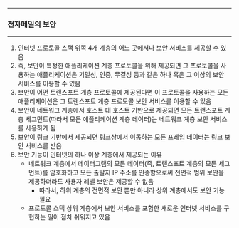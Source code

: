 -----
### 전자메일의 보안
-----
1. 인터넷 프로토콜 스택 위쪽 4개 계층의 어느 곳에서나 보안 서비스를 제공할 수 있음
2. 즉, 보안이 특정한 애플리케이션 계층 프로토콜을 위해 제공되면 그 프로토콜을 사용하는 애플리케이션은 기밀성, 인증, 무결성 등과 같은 하나 혹은 그 이상의 보안 서비스를 이용할 수 있음
3. 보안이 어떤 트랜스포트 계층 프로토콜에 제공된다면 이 프로토콜을 사용하는 모든 애플리케이션은 그 트랜스포트 게층 프로토콜 보안 서비스를 이용할 수 있음
4. 보안이 네트워크 계층에서 호스트 대 호스트 기반으로 제공되면 모든 트랜스포트 계층 세그먼트(따라서 모든 애플리케이션 계층 데이터)는 네트워크 계층 보안 서비스를 사용하게 됨
5. 보안이 링크 기반에서 제공되면 링크상에서 이동하는 모든 프레임 데이터는 링크 보안 서비스를 받음
6. 보안 기능이 인터넷의 하나 이상 계층에서 제공되는 이유
   - 네트워크 계층에서 데이터그램의 모든 데이터(즉, 트랜스포트 계층의 모든 세그먼트)를 암호화하고 모든 출발지 IP 주소를 인증함으로써 전면적 범위 보안을 제공하더라도 사용자 레벨 보안은 제공할 수 없음
     + 따라서, 하위 계층의 전면적 보안 뿐만 아니라 상위 계층에서도 보안 기능 필요
   - 프로토콜 스택 상위 게층에서 보안 서비스를 포함한 새로운 인터넷 서비스를 구현하는 일이 점차 쉬워지고 있음
